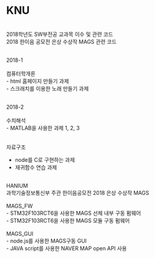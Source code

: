 # KNU 
<br>
 2018학년도 SW부전공 교과목 이수 및 관련 코드<br>
 2018 한이음 공모전 은상 수상작 MAGS 관련 코드<br><br>

 <p>2018-1<br><br>
 컴퓨터학개론<br> 
 - html 홈페이지 만들기 과제<br>
 - 스크래치를 이용한 노래 만들기 과제<br><br>
 
 <p>2018-2<br><br>
 수치해석<br>
 - MATLAB을 사용한 과제 1, 2, 3 <br><br>
 
 자료구조<br>
 - node를 C로 구현하는 과제<br>
 - 재귀함수 연습 과제<br><br>
 
 <p>HANIUM<br>
 과학기술정보통신부 주관 한이음공모전 2018 은상 수상작 MAGS<br><br>
 MAGS_FW<br>
 - STM32F103RCT6을 사용한 MAGS 선체 내부 구동 펌웨어<br>
 - STM32F103RCT6을 사용한 MAGS 모듈 구동 펌웨어<br><br>
 MAGS_GUI<br>
 - node.js를 사용한 MAGS구동 GUI<br>
 - JAVA script를 사용한 NAVER MAP open API 사용<br>
 
